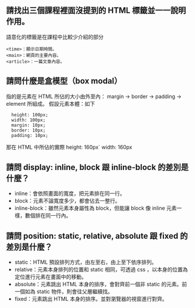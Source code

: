 ## 請找出三個課程裡面沒提到的 HTML 標籤並一一說明作用。

語意化的標籤是在課程中比較少介紹的部分
```javascript=
<time>：顯示日期時間。
<main>：網頁的主要內容。
<article>：一篇文章內容。
```

## 請問什麼是盒模型（box modal）

指的是元素在 HTML 所佔的大小由外至內： margin -> border -> padding -> element 所組成。
假設元素本體：如下

```css=
  height: 100px;
  width: 100px;
  margin: 10px;
  border: 10px;
  padding: 10px;
```
那在 HTML 中所佔的實際 
height: 160px`
width: 160px


## 請問 display: inline, block 跟 inline-block 的差別是什麼？

* inline：會依照畫面的寬度，把元素排在同一行。
* block：元素不論寬度多少，都會佔去一整行。
* inline-block：雖然元素本身屬性為 block，但能讓 block 像 inline 元素一樣，數個排在同一行內。



## 請問 position: static, relative, absolute 跟 fixed 的差別是什麼？

* static：HTML 預設排列方式，由左至右，由上至下依序排列。
* relative：元素本身排列的位置和 static 相同，可透過 css ，以本身的位置為定位進行元素在畫面中的移動。
* absolute：元素跳出 HTML 本身的排序，會對齊前一個非 static 的元素。前一個如為 static 物件，則會往父層繼續找。
* fixed：元素跳出 HTML 本身的排序。並對瀏覽器的視窗進行對齊。